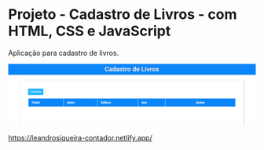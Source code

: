 # Projeto - Cadastro de Livros - com HTML, CSS e JavaScript

Aplicação para cadastro de livros.

![alt text](assets/snapshot-cadastro-livros.png)

https://leandrosiqueira-contador.netlify.app/

